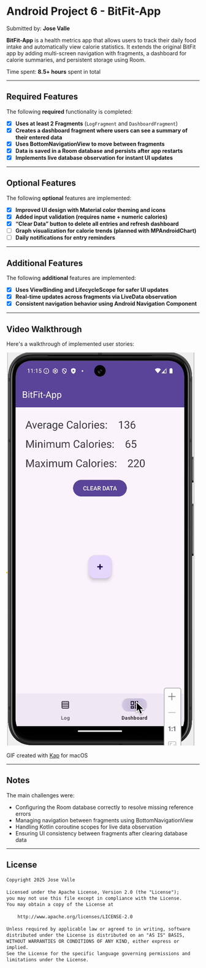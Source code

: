 # Android Project 6 - **BitFit-App**

Submitted by: **Jose Valle**

**BitFit-App** is a health metrics app that allows users to track their daily food intake and automatically view calorie statistics. It extends the original BitFit app by adding multi-screen navigation with fragments, a dashboard for calorie summaries, and persistent storage using Room.

Time spent: **8.5+ hours** spent in total

---

## Required Features

The following **required** functionality is completed:

- [x] **Uses at least 2 Fragments** (`LogFragment` and `DashboardFragment`)
- [x] **Creates a dashboard fragment where users can see a summary of their entered data**
- [x] **Uses BottomNavigationView to move between fragments**
- [x] **Data is saved in a Room database and persists after app restarts**
- [x] **Implements live database observation for instant UI updates**

---

## Optional Features

The following **optional** features are implemented:

- [x] **Improved UI design with Material color theming and icons**
- [x] **Added input validation (requires name + numeric calories)**
- [x] **“Clear Data” button to delete all entries and refresh dashboard**
- [ ] **Graph visualization for calorie trends (planned with MPAndroidChart)**
- [ ] **Daily notifications for entry reminders**

---

## Additional Features

The following **additional** features are implemented:

- [x] **Uses ViewBinding and LifecycleScope for safer UI updates**
- [x] **Real-time updates across fragments via LiveData observation**
- [x] **Consistent navigation behavior using Android Navigation Component**

---

## Video Walkthrough

Here's a walkthrough of implemented user stories:

<img src='bitfitapp.gif' title='Video Walkthrough' width='' alt='Video Walkthrough' />

GIF created with [Kap](https://getkap.co/) for macOS

---

## Notes

The main challenges were:
- Configuring the Room database correctly to resolve missing reference errors
- Managing navigation between fragments using BottomNavigationView
- Handling Kotlin coroutine scopes for live data observation
- Ensuring UI consistency between fragments after clearing database data

---

## License

    Copyright 2025 Jose Valle

    Licensed under the Apache License, Version 2.0 (the "License");
    you may not use this file except in compliance with the License.
    You may obtain a copy of the License at

        http://www.apache.org/licenses/LICENSE-2.0

    Unless required by applicable law or agreed to in writing, software
    distributed under the License is distributed on an "AS IS" BASIS,
    WITHOUT WARRANTIES OR CONDITIONS OF ANY KIND, either express or implied.
    See the License for the specific language governing permissions and
    limitations under the License.
